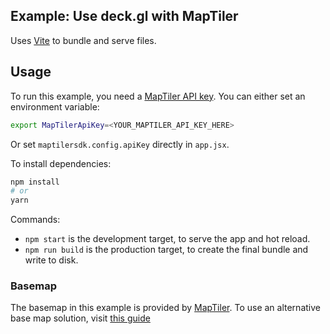 ## Example: Use deck.gl with MapTiler

Uses [Vite](https://vitejs.dev/) to bundle and serve files.

## Usage

To run this example, you need a [MapTiler API key](https://cloud.maptiler.com/account/keys/). You can either set an environment variable:

```bash
export MapTilerApiKey=<YOUR_MAPTILER_API_KEY_HERE>
```

Or set `maptilersdk.config.apiKey` directly in `app.jsx`.

To install dependencies:

```bash
npm install
# or
yarn
```

Commands:
* `npm start` is the development target, to serve the app and hot reload.
* `npm run build` is the production target, to create the final bundle and write to disk.

### Basemap

The basemap in this example is provided by [MapTiler](https://www.maptiler.com/maps/). To use an alternative base map solution, visit [this guide](https://deck.gl/docs/get-started/using-with-map#using-other-basemap-services)
